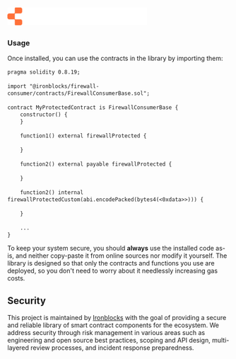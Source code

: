 # <img src="ironblocks-logo.svg" alt="Ironblocks" height="40px">


### Usage

Once installed, you can use the contracts in the library by importing them:

```solidity
pragma solidity 0.8.19;

import "@ironblocks/firewall-consumer/contracts/FirewallConsumerBase.sol";

contract MyProtectedContract is FirewallConsumerBase {
    constructor() {
    }

    function1() external firewallProtected {

    }

    function2() external payable firewallProtected {

    }

    function2() internal firewallProtectedCustom(abi.encodePacked(bytes4(<0xdata>>))) {

    }

    ...
}
```

To keep your system secure, you should **always** use the installed code as-is, and neither copy-paste it from online sources nor modify it yourself. The library is designed so that only the contracts and functions you use are deployed, so you don't need to worry about it needlessly increasing gas costs.

## Security

This project is maintained by [Ironblocks](https://www.ironblocks.com/) with the goal of providing a secure and reliable library of smart contract components for the ecosystem. We address security through risk management in various areas such as engineering and open source best practices, scoping and API design, multi-layered review processes, and incident response preparedness.

